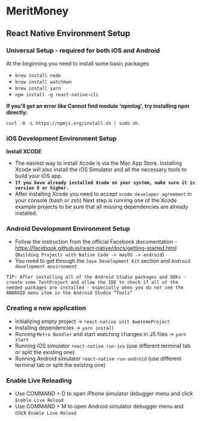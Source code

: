 # MeritMoney

## React Native Environment Setup

### Universal Setup - required for both iOS and Android

At the beginning you need to install some basic packages

* `brew install node`
* `brew install watchman`
* `brew install yarn`
* `npm install -g react-native-cli`

**If you'll get an error like Cannot find module 'npmlog', try installing npm directly:**

`curl -0 -L https://npmjs.org/install.sh | sudo sh.`

### iOS Development Environment Setup

**Install XCODE**

* The easiest way to install Xcode is via the Mac App Store. Installing Xcode will also install the iOS Simulator and all the necessary tools to build your iOS app.
* **`If you have already installed Xcode on your system, make sure it is version 8 or higher.`**
* After installing Xcode you need to accept `xcode developer agreement` in your console (bash or zsh)
  Next step is running one of the Xcode example projects to be sure that all missing dependencies are already installed.

### Android Development Environment Setup

* Follow the instruction from the official Facebook documentation - https://facebook.github.io/react-native/docs/getting-started.html (`Building Projects with Native Code -> macOS -> android`)
* You need to get through the `Java Development Kit` section and `Android development environment`

`TIP: After installing all of the Android Studio packages and SDKs - create some TestProject and allow the IDE to check if all of the needed packages are installed - especially when you do not see the ANDROID menu item in the Android Studio “Tools”`

### Creating a new application

* Initializing empty project -> `react-native init AwesomeProject`
* Installing dependencies -> `yarn install`
* Running `Metro Bundler` and start watching changes in JS files -> `yarn start`
* Running iOS simulator `react-native run-ios` (use different terminal tab or split the existing one)
* Running Android simulator `react-native run-android` (use different terminal tab or split the existing one)

### Enable Live Reloading

* Use COMMAND + D to open iPhone simulator debugger menu and click `Enable Live Reload`
* Use COMMAND + M to open Android simulator debugger menu and click `Enable Live Reload`
